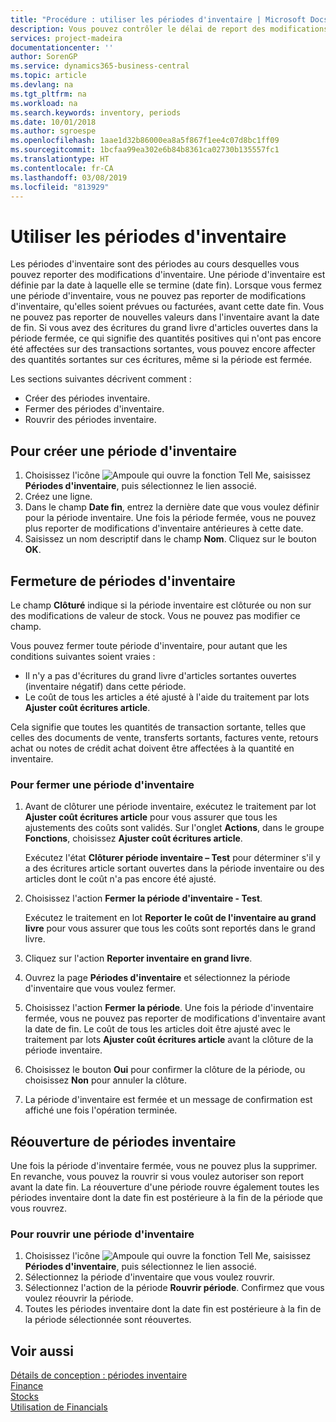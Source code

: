 ```yaml
---
title: "Procédure : utiliser les périodes d'inventaire | Microsoft Docs"
description: Vous pouvez contrôler le délai de report des modifications de l'inventaire en définissant des périodes d'inventaire.
services: project-madeira
documentationcenter: ''
author: SorenGP
ms.service: dynamics365-business-central
ms.topic: article
ms.devlang: na
ms.tgt_pltfrm: na
ms.workload: na
ms.search.keywords: inventory, periods
ms.date: 10/01/2018
ms.author: sgroespe
ms.openlocfilehash: 1aae1d32b86000ea8a5f867f1ee4c07d8bc1ff09
ms.sourcegitcommit: 1bcfaa99ea302e6b84b8361ca02730b135557fc1
ms.translationtype: HT
ms.contentlocale: fr-CA
ms.lasthandoff: 03/08/2019
ms.locfileid: "813929"
---
```

# <a name="work-with-inventory-periods"></a>Utiliser les périodes d'inventaire
Les périodes d'inventaire sont des périodes au cours desquelles vous pouvez reporter des modifications d'inventaire. Une période d'inventaire est définie par la date à laquelle elle se termine (date fin). Lorsque vous fermez une période d'inventaire, vous ne pouvez pas reporter de modifications d'inventaire, qu'elles soient prévues ou facturées, avant cette date fin. Vous ne pouvez pas reporter de nouvelles valeurs dans l'inventaire avant la date de fin. Si vous avez des écritures du grand livre d'articles ouvertes dans la période fermée, ce qui signifie des quantités positives qui n'ont pas encore été affectées sur des transactions sortantes, vous pouvez encore affecter des quantités sortantes sur ces écritures, même si la période est fermée.  

Les sections suivantes décrivent comment :  

* Créer des périodes inventaire.  
* Fermer des périodes d'inventaire.  
* Rouvrir des périodes inventaire.  

## <a name="to-create-an-inventory-period"></a>Pour créer une période d'inventaire  
1. Choisissez l'icône ![Ampoule qui ouvre la fonction Tell Me](media/ui-search/search_small.png "Dites-moi ce que vous voulez faire"), saisissez **Périodes d'inventaire**, puis sélectionnez le lien associé.  
2. Créez une ligne.  
3. Dans le champ **Date fin**, entrez la dernière date que vous voulez définir pour la période inventaire. Une fois la période fermée, vous ne pouvez plus reporter de modifications d'inventaire antérieures à cette date.  
4. Saisissez un nom descriptif dans le champ **Nom**. Cliquez sur le bouton **OK**.  

## <a name="closing-inventory-periods"></a>Fermeture de périodes d'inventaire  
Le champ **Clôturé** indique si la période inventaire est clôturée ou non sur des modifications de valeur de stock. Vous ne pouvez pas modifier ce champ.  

Vous pouvez fermer toute période d'inventaire, pour autant que les conditions suivantes soient vraies :  

* Il n'y a pas d'écritures du grand livre d'articles sortantes ouvertes (inventaire négatif) dans cette période.  
* Le coût de tous les articles a été ajusté à l'aide du traitement par lots **Ajuster coût écritures article**.  

Cela signifie que toutes les quantités de transaction sortante, telles que celles des documents de vente, transferts sortants, factures vente, retours achat ou notes de crédit achat doivent être affectées à la quantité en inventaire.  

### <a name="to-close-an-inventory-period"></a>Pour fermer une période d'inventaire  
1. Avant de clôturer une période inventaire, exécutez le traitement par lot **Ajuster coût écritures article** pour vous assurer que tous les ajustements des coûts sont validés. Sur l'onglet **Actions**, dans le groupe **Fonctions**, choisissez **Ajuster coût écritures article**.  

     Exécutez l'état **Clôturer période inventaire – Test** pour déterminer s'il y a des écritures article sortant ouvertes dans la période inventaire ou des articles dont le coût n'a pas encore été ajusté.  
2. Choisissez l'action **Fermer la période d'inventaire - Test**.  

     Exécutez le traitement en lot **Reporter le coût de l'inventaire au grand livre** pour vous assurer que tous les coûts sont reportés dans le grand livre.  
3. Cliquez sur l'action **Reporter inventaire en grand livre**.  
4. Ouvrez la page **Périodes d'inventaire** et sélectionnez la période d'inventaire que vous voulez fermer.  
5. Choisissez l'action **Fermer la période**. Une fois la période d'inventaire fermée, vous ne pouvez pas reporter de modifications d'inventaire avant la date de fin. Le coût de tous les articles doit être ajusté avec le traitement par lots **Ajuster coût écritures article** avant la clôture de la période inventaire.  
6. Choisissez le bouton **Oui** pour confirmer la clôture de la période, ou choisissez **Non** pour annuler la clôture.  
7. La période d'inventaire est fermée et un message de confirmation est affiché une fois l'opération terminée.  

## <a name="reopening-inventory-periods"></a>Réouverture de périodes inventaire  
Une fois la période d'inventaire fermée, vous ne pouvez plus la supprimer. En revanche, vous pouvez la rouvrir si vous voulez autoriser son report avant la date fin. La réouverture d'une période rouvre également toutes les périodes inventaire dont la date fin est postérieure à la fin de la période que vous rouvrez.  

### <a name="to-reopen-an-inventory-period"></a>Pour rouvrir une période d'inventaire  
1. Choisissez l'icône ![Ampoule qui ouvre la fonction Tell Me](media/ui-search/search_small.png "Dites-moi ce que vous voulez faire"), saisissez **Périodes d'inventaire**, puis sélectionnez le lien associé.  
2. Sélectionnez la période d'inventaire que vous voulez rouvrir.  
3. Sélectionnez l'action de la période **Rouvrir période**. Confirmez que vous voulez réouvrir la période.  
4. Toutes les périodes inventaire dont la date fin est postérieure à la fin de la période sélectionnée sont réouvertes.  

## <a name="see-also"></a>Voir aussi  
[Détails de conception : périodes inventaire](design-details-inventory-periods.md)  
[Finance](finance.md)  
[Stocks](inventory-manage-inventory.md)  
[Utilisation de Financials](ui-work-product.md)
